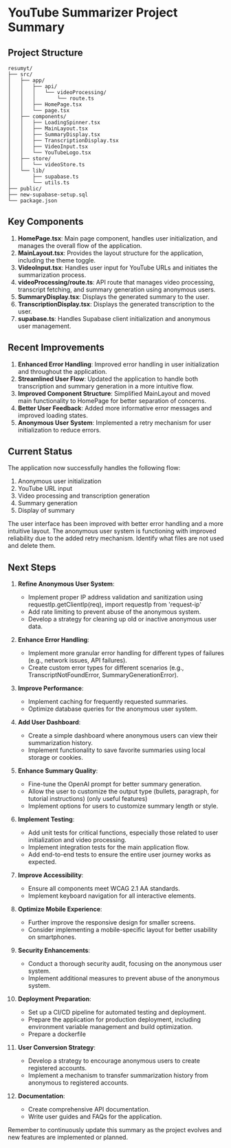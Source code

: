 # YouTube Summarizer Project Summary

## Project Structure

```
resumyt/
├── src/
│   ├── app/
│   │   ├── api/
│   │   │   └── videoProcessing/
│   │   │       └── route.ts
│   │   ├── HomePage.tsx
│   │   └── page.tsx
│   ├── components/
│   │   ├── LoadingSpinner.tsx
│   │   ├── MainLayout.tsx
│   │   ├── SummaryDisplay.tsx
│   │   ├── TranscriptionDisplay.tsx
│   │   ├── VideoInput.tsx
│   │   └── YouTubeLogo.tsx
│   ├── store/
│   │   └── videoStore.ts
│   └── lib/
│       ├── supabase.ts
│       └── utils.ts
├── public/
├── new-supabase-setup.sql
└── package.json
```

## Key Components

1. **HomePage.tsx**: Main page component, handles user initialization, and manages the overall flow of the application.
2. **MainLayout.tsx**: Provides the layout structure for the application, including the theme toggle.
3. **VideoInput.tsx**: Handles user input for YouTube URLs and initiates the summarization process.
4. **videoProcessing/route.ts**: API route that manages video processing, transcript fetching, and summary generation using anonymous users.
5. **SummaryDisplay.tsx**: Displays the generated summary to the user.
6. **TranscriptionDisplay.tsx**: Displays the generated transcription to the user.
7. **supabase.ts**: Handles Supabase client initialization and anonymous user management.

## Recent Improvements

1. **Enhanced Error Handling**: Improved error handling in user initialization and throughout the application.
2. **Streamlined User Flow**: Updated the application to handle both transcription and summary generation in a more intuitive flow.
3. **Improved Component Structure**: Simplified MainLayout and moved main functionality to HomePage for better separation of concerns.
4. **Better User Feedback**: Added more informative error messages and improved loading states.
5. **Anonymous User System**: Implemented a retry mechanism for user initialization to reduce errors.

## Current Status

The application now successfully handles the following flow:
1. Anonymous user initialization
2. YouTube URL input
3. Video processing and transcription generation
4. Summary generation
5. Display of summary

The user interface has been improved with better error handling and a more intuitive layout. The anonymous user system is functioning with improved reliability due to the added retry mechanism. Identify what files are not used and delete them.

## Next Steps

1. **Refine Anonymous User System**:
   - Implement proper IP address validation and sanitization using requestIp.getClientIp(req), import requestIp from 'request-ip'
   - Add rate limiting to prevent abuse of the anonymous system.
   - Develop a strategy for cleaning up old or inactive anonymous user data.

2. **Enhance Error Handling**:
   - Implement more granular error handling for different types of failures (e.g., network issues, API failures).
   - Create custom error types for different scenarios (e.g., TranscriptNotFoundError, SummaryGenerationError).

3. **Improve Performance**:
   - Implement caching for frequently requested summaries.
   - Optimize database queries for the anonymous user system.

4. **Add User Dashboard**:
   - Create a simple dashboard where anonymous users can view their summarization history.
   - Implement functionality to save favorite summaries using local storage or cookies.

5. **Enhance Summary Quality**:
   - Fine-tune the OpenAI prompt for better summary generation.
   - Allow the user to customize the output type (bullets, paragraph, for tutorial instructions) (only useful features)
   - Implement options for users to customize summary length or style.

6. **Implement Testing**:
   - Add unit tests for critical functions, especially those related to user initialization and video processing.
   - Implement integration tests for the main application flow.
   - Add end-to-end tests to ensure the entire user journey works as expected.

7. **Improve Accessibility**:
   - Ensure all components meet WCAG 2.1 AA standards.
   - Implement keyboard navigation for all interactive elements.

8. **Optimize Mobile Experience**:
   - Further improve the responsive design for smaller screens.
   - Consider implementing a mobile-specific layout for better usability on smartphones.

9. **Security Enhancements**:
   - Conduct a thorough security audit, focusing on the anonymous user system.
   - Implement additional measures to prevent abuse of the anonymous system.

10. **Deployment Preparation**:
    - Set up a CI/CD pipeline for automated testing and deployment.
    - Prepare the application for production deployment, including environment variable management and build optimization.
    - Prepare a dockerfile

11. **User Conversion Strategy**:
    - Develop a strategy to encourage anonymous users to create registered accounts.
    - Implement a mechanism to transfer summarization history from anonymous to registered accounts.

12. **Documentation**:
    - Create comprehensive API documentation.
    - Write user guides and FAQs for the application.

Remember to continuously update this summary as the project evolves and new features are implemented or planned.